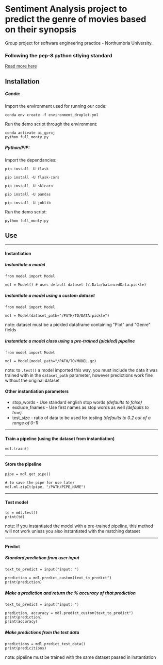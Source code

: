 # Sentiment Analysis project to predict the genre of movies based on their synopsis
Group project for software engineering practice - Northumbria University.

### Following the pep-8 python stlying standard
[Read more here](https://www.python.org/dev/peps/pep-0008/)

## Installation

##### Conda:
Import the environment used for running our code:

`conda env create -f environment_droplet.yml`

Run the demo script through the environment:

```
conda activate ai_gproj
python full_monty.py
```

##### Python/PIP:
Import the dependancies:

`pip install -U flask`

`pip install -U flask-cors`

`pip install -U sklearn`

`pip install -U pandas`

`pip install -U joblib`

Run the demo script:

`python full_monty.py`


## Use

---

#### Instantiation

##### Instantiate a model
```
from model import Model

mdl = Model() # uses default dataset (/.Data/balancedData.pickle)
```

##### Instantiate a model using a custom dataset
```
from model import Model

mdl = Model(dataset_path="/PATH/TO/DATA.pickle")
```
note: dataset must be a pickled dataframe containing "Plot" and "Genre" fields

##### Instantiate a model class using a pre-trained (pickled) pipeline
```
from model import Model

mdl = Model(model_path="/PATH/TO/MODEL.gz)
```
note: to `.test()` a model imported this way, you must include the data it was trained with in the `dataset_path` parameter, however predictions work fine without the original dataset

#### Other instantiation parameters
- stop_words - Use standard english stop words *(defaults to false)*
- exclude_fnames - Use first names as stop words as well *(defaults to true)*
- test_size - ratio of data to be used for testing *(defaults to 0.2 out of a range of 0-1)*

---

#### Train a pipeline (using the dataset from instantiation)
```
mdl.train()
```

---

#### Store the pipeline
```
pipe = mdl.get_pipe()

# to save the pipe for use later
mdl.ml.zipIt(pipe, "/PATH/PIPE_NAME")
```

---

#### Test model
```
td = mdl.test()
print(td)
```
note: If you instantiated the model with a pre-trained pipeline, this method will not work unless you also instantiated with the matching dataset

---

#### Predict

##### Standard prediction from user input
```
text_to_predict = input("input: ")

prediction = mdl.predict_custom(text_to_predict")
print(prediction)
```

##### Make a prediction and return the % accuracy of that prediction
```
text_to_predict = input("input: ")

prediction, accuracy = mdl.predict_custom(text_to_predict")
print(prediction)
print(accuracy)
```

##### Make predictions from the test data
```
predictions = mdl.predict_test_data()
print(predicitions)
```
note: pipeline must be trained with the same dataset passed in instantiation